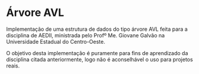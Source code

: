 # Árvore AVL

Implementação de uma estrutura de dados do tipo árvore AVL feita para a disciplina de AEDII, ministrada pelo Profº Me. Giovane Galvão na Universidade Estadual do Centro-Oeste.

O objetivo desta implementação é puramente para fins de aprendizado da disciplina citada anteriormente, logo não é aconselhável o uso para projetos reais.
